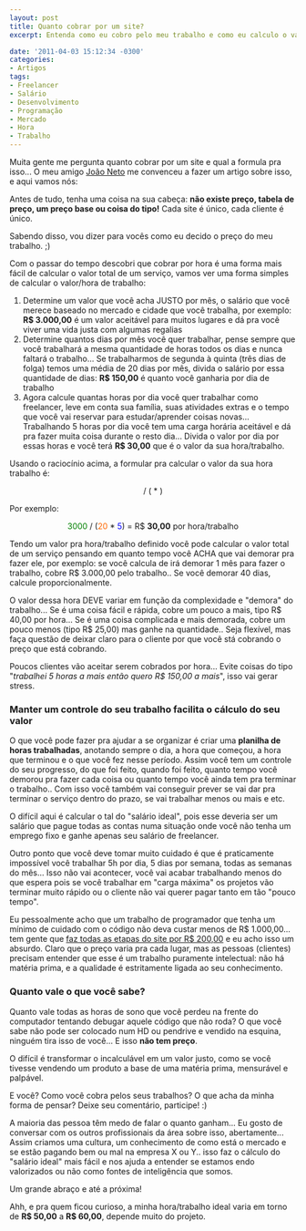 ```yaml
---
layout: post
title: Quanto cobrar por um site?
excerpt: Entenda como eu cobro pelo meu trabalho e como eu calculo o valor de um projeto

date: '2011-04-03 15:12:34 -0300'
categories:
- Artigos
tags:
- Freelancer
- Salário
- Desenvolvimento
- Programação
- Mercado
- Hora
- Trabalho
---
```

Muita gente me pergunta quanto cobrar por um site e qual a formula pra isso... O meu amigo [João Neto](http://twitter.com/lifeatweb) me convenceu a fazer um artigo sobre isso, e aqui vamos nós:

Antes de tudo, tenha uma coisa na sua cabeça: <strong>não existe preço, tabela de preço, um preço base ou coisa do tipo!</strong> Cada site é único, cada cliente é único.

Sabendo disso, vou dizer para vocês como eu decido o preço do meu trabalho. ;)

Com o passar do tempo descobri que cobrar por hora é uma forma mais fácil de calcular o valor total de um serviço, vamos ver uma forma simples de calcular o valor/hora de trabalho:

<ol>
<li>Determine um valor que você acha JUSTO por mês, o salário que você merece baseado no mercado e cidade que você trabalha, por exemplo: <strong>R$ 3.000,00</strong> é um valor aceitável para muitos lugares e dá pra você viver uma vida justa com algumas regalias</li>
<li>Determine quantos dias por mês você quer trabalhar, pense sempre que você trabalhará a mesma quantidade de horas todos os dias e nunca faltará o trabalho... Se trabalharmos de segunda à quinta (três dias de folga) temos uma média de 20 dias por mês, divida o salário por essa quantidade de dias: <strong>R$ 150,00</strong> é quanto você ganharia por dia de trabalho</li>
<li>Agora calcule quantas horas por dia você quer trabalhar como freelancer, leve em conta sua família, suas atividades extras e o tempo que você vai reservar para estudar/aprender coisas novas... Trabalhando 5 horas por dia você tem uma carga horária aceitável e dá pra fazer muita coisa durante o resto dia... Divida o valor por dia por essas horas e você terá <strong>R$ 30,00</strong> que é o valor da sua hora/trabalho.</li>
</ol>
Usando o raciocínio acima, a formular pra calcular o valor da sua hora trabalho é:

<p style="text-align: center;"><span style="color: #008000;"><valor do salário ideal></span> / (<span style="color: #ff6600;"><dias trabalhados por mês></span> * <span style="color: #0000ff;"><horas de trabalho por dia></span>)

<p style="text-align: left;">Por exemplo:

<p style="text-align: center;"><span style="color: #008000;">3000</span> / (<span style="color: #ff6600;">20</span> * <span style="color: #0000ff;">5</span>) = R$ <strong>30,00</strong> por hora/trabalho

Tendo um valor pra hora/trabalho definido você pode calcular o valor total de um serviço pensando em quanto tempo você ACHA que vai demorar pra fazer ele, por exemplo: se você calcula de irá demorar 1 mês para fazer o trabalho, cobre R$ 3.000,00 pelo trabalho.. Se você demorar 40 dias, calcule proporcionalmente.

O valor dessa hora DEVE variar em função da complexidade e "demora" do trabalho... Se é uma coisa fácil e rápida, cobre um pouco a mais, tipo R$ 40,00 por hora... Se é uma coisa complicada e mais demorada, cobre um pouco menos (tipo R$ 25,00) mas ganhe na quantidade.. Seja flexível, mas faça questão de deixar claro para o cliente por que você stá cobrando o preço que está cobrando.

Poucos clientes vão aceitar serem cobrados por hora... Evite coisas do tipo "<em>trabalhei 5 horas a mais então quero R$ 150,00 a mais</em>", isso vai gerar stress.

### Manter um controle do seu trabalho facilita o cálculo do seu valor
O que você pode fazer pra ajudar a se organizar é criar uma <strong>planilha de horas trabalhadas</strong>, anotando sempre o dia, a hora que começou, a hora que terminou e o que você fez nesse período. Assim você tem um controle do seu progresso, do que foi feito, quando foi feito, quanto tempo você demorou pra fazer cada coisa ou quanto tempo você ainda tem pra terminar o trabalho.. Com isso você também vai conseguir prever se vai dar pra terminar o serviço dentro do prazo, se vai trabalhar menos ou mais e etc.

O difícil aqui é calcular o tal do "salário ideal", pois esse deveria ser um salário que pague todas as contas numa situação onde você não tenha um emprego fixo e ganhe apenas seu salário de freelancer.

Outro ponto que você deve tomar muito cuidado é que é praticamente impossível você trabalhar 5h por dia, 5 dias por semana, todas as semanas do mês... Isso não vai acontecer, você vai acabar trabalhando menos do que espera pois se você trabalhar em "carga máxima" os projetos vão terminar muito rápido ou o cliente não vai querer pagar tanto em tão "pouco tempo".

Eu pessoalmente acho que um trabalho de programador que tenha um mínimo de cuidado com o código não deva custar menos de R$ 1.000,00... tem gente que [faz todas as etapas do site por R$ 200,00](http://www.hardware.com.br/comunidade/cobrar-homepages/198624/#post1513847) e eu acho isso um absurdo. Claro que o preço varia pra cada lugar, mas as pessoas (clientes) precisam entender que esse é um trabalho puramente intelectual: não há matéria prima, e a qualidade é estritamente ligada ao seu conhecimento.

### Quanto vale o que você sabe?
Quanto vale todas as horas de sono que você perdeu na frente do computador tentando debugar aquele código que não roda? O que você sabe não pode ser colocado num HD ou pendrive e vendido na esquina, ninguém tira isso de você... E isso <strong>não tem preço</strong>.

O difícil é transformar o incalculável em um valor justo, como se você tivesse vendendo um produto a base de uma matéria prima, mensurável e palpável.

E você? Como você cobra pelos seus trabalhos? O que acha da minha forma de pensar? Deixe seu comentário, participe! :)

A maioria das pessoa têm medo de falar o quanto ganham... Eu gosto de conversar com os outros profissionais da área sobre isso, abertamente... Assim criamos uma cultura, um conhecimento de como está o mercado e se estão pagando bem ou mal na empresa X ou Y.. isso faz o cálculo do "salário ideal" mais fácil e nos ajuda a entender se estamos endo valorizados ou não como fontes de inteligência que somos.

Um grande abraço e até a próxima!

Ahh, e pra quem ficou curioso, a minha hora/trabalho ideal varia em torno de <strong>R$ 50,00</strong> a <strong>R$ 60,00</strong>, depende muito do projeto.

